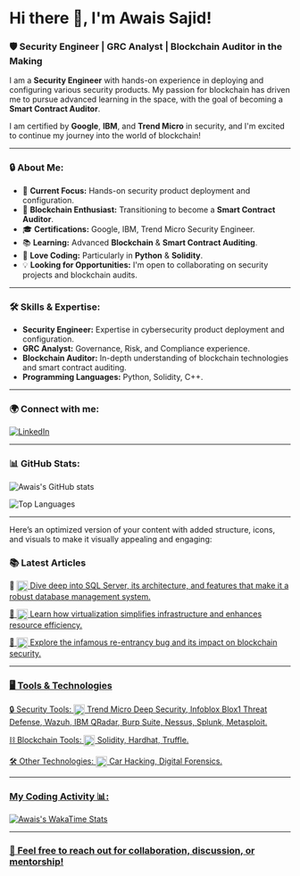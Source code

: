 # Hi there 👋, I'm Awais Sajid!
### 🛡️ Security Engineer | GRC Analyst | Blockchain Auditor in the Making

I am a **Security Engineer** with hands-on experience in deploying and configuring various security products. My passion for blockchain has driven me to pursue advanced learning in the space, with the goal of becoming a **Smart Contract Auditor**.

I am certified by **Google**, **IBM**, and **Trend Micro** in security, and I'm excited to continue my journey into the world of blockchain!

---


### 🔒 About Me:
- 🔐 **Current Focus:** Hands-on security product deployment and configuration.
- 🔗 **Blockchain Enthusiast:** Transitioning to become a **Smart Contract Auditor**.
- 🎓 **Certifications:** Google, IBM, Trend Micro Security Engineer.
- 📚 **Learning:** Advanced **Blockchain** & **Smart Contract Auditing**.
- 🐍 **Love Coding:** Particularly in **Python** & **Solidity**.
- 💡 **Looking for Opportunities:** I'm open to collaborating on security projects and blockchain audits.

---

### 🛠️ Skills & Expertise:
- **Security Engineer:** Expertise in cybersecurity product deployment and configuration.
- **GRC Analyst:** Governance, Risk, and Compliance experience.
- **Blockchain Auditor:** In-depth understanding of blockchain technologies and smart contract auditing.
- **Programming Languages:** Python, Solidity, C++.

---

### 🌍 Connect with me:
[![LinkedIn](https://img.shields.io/badge/LinkedIn-Connect-blue?style=for-the-badge&logo=linkedin)](https://www.linkedin.com/in/awais-sajid)

---

### 📊 GitHub Stats:

![Awais's GitHub stats](https://github-readme-stats.vercel.app/api?username=awais922609&show_icons=true&theme=dark)

![Top Languages](https://github-readme-stats.vercel.app/api/top-langs/?username=awais922609&layout=compact&theme=dark)

---


Here’s an optimized version of your content with added structure, icons, and visuals to make it visually appealing and engaging:

### 📚 Latest Articles
📔 <a href="https://medium.com/@black_Diamond/sql-server-a-detail-explanation-bb1f7d2b4062" target="_blank">
<img src="https://cdn-icons-png.flaticon.com/512/3190/3190556.png" alt="SQL Icon" width="20" style="vertical-align:middle;"> Dive deep into SQL Server, its architecture, and features that make it a robust database management system.

📔 <a href="https://medium.com/@black_Diamond/understanding-virtualization-a-simple-overview-f1099316c7a5" target="_blank">
<img src="https://cdn-icons-png.flaticon.com/512/2906/2906270.png" alt="Virtualization Icon" width="20" style="vertical-align:middle;"> Learn how virtualization simplifies infrastructure and enhances resource efficiency.

📔 <a href="https://medium.com/@black_Diamond/the-bug-which-cost-ethereum-60-million-dollars-re-entrancy-7cb7aaa6187a" target="_blank">
<img src="https://cdn-icons-png.flaticon.com/512/2748/2748601.png" alt="Ethereum Icon" width="20" style="vertical-align:middle;"> Explore the infamous re-entrancy bug and its impact on blockchain security.

---

### 🖥️ Tools & Technologies
🔒 Security Tools:
<img src="https://cdn-icons-png.flaticon.com/512/2462/2462719.png" alt="Security Icon" width="20" style="vertical-align:middle;"> Trend Micro Deep Security, Infoblox Blox1 Threat Defense, Wazuh, IBM QRadar, Burp Suite, Nessus, Splunk, Metasploit.

⛓️ Blockchain Tools:
<img src="https://cdn-icons-png.flaticon.com/512/2167/2167321.png" alt="Blockchain Icon" width="20" style="vertical-align:middle;"> Solidity, Hardhat, Truffle.

🛠️ Other Technologies:
<img src="https://cdn-icons-png.flaticon.com/512/3203/3203156.png" alt="Tools Icon" width="20" style="vertical-align:middle;"> Car Hacking, Digital Forensics.

---

### My Coding Activity 📊: 
![Awais's WakaTime Stats](https://github-readme-stats.vercel.app/api/wakatime?username=asajid03&&layout=compact&langs_count=6&custom_title=My%20Weekly%20WakaTime%20Stats)

---


### 💬 Feel free to reach out for collaboration, discussion, or mentorship!
